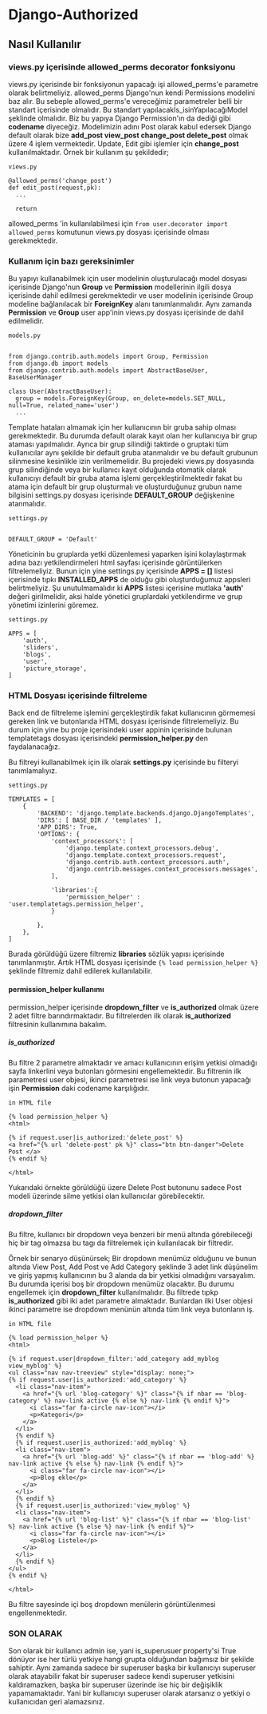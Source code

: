 # Django-Authorized

## Nasıl Kullanılır 

### views.py içerisinde allowed_perms decorator fonksiyonu
  
  views.py içerisinde bir fonksiyonun yapacağı işi allowed_perms'e parametre olarak belirtmeliyiz.
  allowed_perms Django'nun kendi Permissions modelini baz alır. Bu sebeple allowed_perms'e vereceğimiz parametreler belli bir standart içerisinde olmalıdır. Bu standart yapılacakİs_isinYapılacağıModel şeklinde olmalıdır. Biz bu yapıya Django Permission'ın da dediği gibi **codename** diyeceğiz. Modelimizin adını Post olarak kabul edersek Django default olarak bize **add_post view_post change_post delete_post** olmak üzere 4 işlem vermektedir. Update, Edit gibi işlemler için **change_post** kullanılmaktadır.
  Örnek bir kullanım şu şekildedir;
  ```
  views.py
  
  @allowed_perms('change_post')
  def edit_post(request,pk):
    ...
    
    return
  ```
  allowed_perms 'in kullanılabilmesi için ```from user.decorator import allowed_perms``` komutunun views.py dosyası içerisinde olması gerekmektedir.

### Kullanım için bazı gereksinimler

  Bu yapıyı kullanabilmek için user modelinin oluşturulacağı model dosyası içerisinde Django'nun **Group** ve **Permission** modellerinin ilgili dosya içerisinde dahil edilmesi gerekmektedir ve user modelinin içerisinde Group modeline bağlanılacak bir **ForeignKey** alanı tanımlanmalıdır. Aynı zamanda **Permission** ve **Group** user app'inin views.py dosyası içerisinde de dahil edilmelidir.
  
  ```
models.py


from django.contrib.auth.models import Group, Permission
from django.db import models
from django.contrib.auth.models import AbstractBaseUser, BaseUserManager
 
class User(AbstractBaseUser):
    group = models.ForeignKey(Group, on_delete=models.SET_NULL, null=True, related_name='user')
    ...
```

Template hataları almamak için her kullanıcının bir gruba sahip olması gerekmektedir. Bu durumda default olarak kayıt olan her kullanıcıya bir grup ataması yapılmalıdır. Ayrıca bir grup silindiği taktirde o gruptaki tüm kullanıcılar aynı şekilde bir default gruba atanmalıdır ve bu default grubunun silinmesine kesinlikle izin verilmemelidir.
  Bu projedeki views.py dosyasında grup silindiğinde veya bir kullanıcı kayıt olduğunda otomatik olarak kullanıcıyı default bir gruba atama işlemi gerçekleştirilmektedir fakat bu atama için default bir grup oluşturmalı ve oluşturduğunuz grubun name bilgisini settings.py dosyası içerisinde **DEFAULT_GROUP** değişkenine atanmalıdır.
  
  ```
  settings.py
  
  
  DEFAULT_GROUP = 'Default'
  ```
 
  Yöneticinin bu gruplarda yetki düzenlemesi yaparken işini kolaylaştırmak adına bazı yetkilendirmeleri html sayfası içerisinde görüntülerken filtrelemeliyiz. Bunun için yine settings.py içerisinde **APPS = []** listesi içerisinde tıpkı **INSTALLED_APPS** de olduğu gibi oluşturduğumuz appsleri belirtmeliyiz. Şu unutulmamalıdır ki **APPS** listesi içerisine mutlaka **'auth'** değeri girilmelidir, aksi halde yönetici gruplardaki yetkilendirme ve grup yönetimi izinlerini göremez.
  
```
settings.py

APPS = [
    'auth',
    'sliders',
    'blogs',
    'user',
    'picture_storage',
]
```

### HTML Dosyası içerisinde filtreleme

Back end de filtreleme işlemini gerçekleştirdik fakat kullanıcının görmemesi gereken link ve butonlarıda HTML dosyası içerisinde filtrelemeliyiz. Bu durum için yine bu proje içerisindeki user appinin içerisinde bulunan templatetags dosyası içerisindeki **permission_helper.py** den faydalanacağız.

Bu filtreyi kullanabilmek için ilk olarak **settings.py** içerisinde bu filteryi tanımlamalıyız.

```
settings.py

TEMPLATES = [
    {
        'BACKEND': 'django.template.backends.django.DjangoTemplates',
        'DIRS': [ BASE_DIR / 'templates' ],
        'APP_DIRS': True,
        'OPTIONS': {
            'context_processors': [
                'django.template.context_processors.debug',
                'django.template.context_processors.request',
                'django.contrib.auth.context_processors.auth',
                'django.contrib.messages.context_processors.messages',
            ],

            'libraries':{
                'permission_helper' : 'user.templatetags.permission_helper',
            }

        },
    },
]

```
Burada görüldüğü üzere filtremiz **libraries** sözlük yapısı içerisinde tanımlanmıştır. Artık HTML dosyası içerisinde ```{% load permission_helper %}``` şeklinde filtremiz dahil edilerek kullanılabilir.

#### permission_helper kullanımı
permission_helper içerisinde **dropdown_filter** ve **is_authorized** olmak üzere 2 adet filtre barındırmaktadır.
Bu filtrelerden ilk olarak **is_authorized** filtresinin kullanımına bakalım.

##### is_authorized
Bu filtre 2 parametre almaktadır ve amacı kullanıcının erişim yetkisi olmadığı sayfa linkerlini veya butonları görmesini engellemektedir. Bu filtrenin ilk parametresi user objesi, ikinci parametresi ise link veya butonun yapacağı işin **Permission** daki codename karşılığıdır.

```
in HTML file

{% load permission_helper %}
<html>

{% if request.user|is_authorized:'delete_post' %}
<a href="{% url 'delete-post' pk %}" class="btn btn-danger">Delete Post </a>
{% endif %}

</html>
```
Yukarıdaki örnekte görüldüğü üzere Delete Post butonunu sadece Post modeli üzerinde silme yetkisi olan kullanıcılar görebilecektir.

##### dropdown_filter
Bu filtre, kullanıcı bir dropdown veya benzeri bir menü altında görebileceği hiç bir tag olmazsa bu tagı da filtrelemek için kullanılacak bir filtredir.

Örnek bir senaryo düşünürsek;
Bir dropdown menümüz olduğunu ve bunun altında View Post, Add Post ve Add Category şeklinde 3 adet link düşünelim ve giriş yapmış kullanıcının bu 3 alanda da bir yetkisi olmadığını varsayalım. Bu durumda içerisi boş bir dropdown menümüz olacaktır. Bu durumu engellemek için **dropdown_filter** kullanılmalıdır. Bu filtrede tıpkp **is_authorized** gibi iki adet parametre almaktadır. Bunlardan ilki User objesi ikinci parametre ise dropdown menünün altında tüm link veya butonların iş.

```
in HTML file

{% load permission_helper %}
<html>

{% if request.user|dropdown_filter:'add_category add_myblog view_myblog' %}
<ul class="nav nav-treeview" style="display: none;">
{% if request.user|is_authorized:'add_category' %}
  <li class="nav-item">
    <a href="{% url 'blog-category' %}" class="{% if nbar == 'blog-category' %} nav-link active {% else %} nav-link {% endif %}">
      <i class="far fa-circle nav-icon"></i>
      <p>Kategori</p>
    </a>
  </li>
  {% endif %}
  {% if request.user|is_authorized:'add_myblog' %}          
  <li class="nav-item">
    <a href="{% url 'blog-add' %}" class="{% if nbar == 'blog-add' %} nav-link active {% else %} nav-link {% endif %}">
      <i class="far fa-circle nav-icon"></i>
      <p>Blog ekle</p>
    </a>
  </li>
  {% endif %}
  {% if request.user|is_authorized:'view_myblog' %}
  <li class="nav-item">
    <a href="{% url 'blog-list' %}" class="{% if nbar == 'blog-list' %} nav-link active {% else %} nav-link {% endif %}">
      <i class="far fa-circle nav-icon"></i>
      <p>Blog Listele</p>
    </a>
  </li>
  {% endif %}
</ul>
{% endif %}

</html>
```

Bu filtre sayesinde içi boş dropdown menülerin görüntülenmesi engellenmektedir.

### SON OLARAK
Son olarak bir kullanıcı admin ise, yani is_superusuer property'si True dönüyor ise her türlü yetkiye hangi grupta olduğundan bağımsız bir şekilde sahiptir. Aynı zamanda sadece bir superuser başka bir kullanıcıyı superuser olarak atayabilir fakat bir superuser sadece kendi superuser yetkisini kaldıramazken, başka bir superuser üzerinde ise hiç bir değişiklik yapamamaktadır. Yani bir kullanıcıyı superuser olarak atarsanız o yetkiyi o kullanıcıdan geri alamazsınız.
